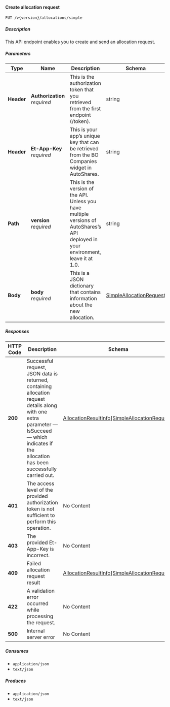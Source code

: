 
<a name="allocations_allocatesimble"></a>
#### Create allocation request
```
PUT /v{version}/allocations/simple
```


##### Description
This API endpoint enables you to create and send an allocation request.


##### Parameters

|Type|Name|Description|Schema|Default|
|---|---|---|---|---|
|**Header**|**Authorization**  <br>*required*|This is the authorization token that you retrieved from the first endpoint (/token).|string||
|**Header**|**Et-App-Key**  <br>*required*|This is your app’s unique key that can be retrieved from the BO Companies widget in AutoShares.|string||
|**Path**|**version**  <br>*required*|This is the version of the API. Unless you have multiple versions of AutoShares’s API deployed in your environment, leave it at 1.0.|string|`"1"`|
|**Body**|**body**  <br>*required*|This is a JSON dictionary that contains information about the new allocation.|[SimpleAllocationRequest](#simpleallocationrequest)||


##### Responses

|HTTP Code|Description|Schema|
|---|---|---|
|**200**|Successful request, JSON data is returned, containing allocation request details along with one extra parameter — IsSucceed — which indicates if the allocation has been successfully carried out.|[AllocationResultInfo[SimpleAllocationRequest]](#allocationresultinfo-simpleallocationrequest)|
|**401**|The access level of the provided authorization token is not sufficient to perform this operation.|No Content|
|**403**|The provided Et-App-Key is incorrect.|No Content|
|**409**|Failed allocation request result|[AllocationResultInfo[SimpleAllocationRequest]](#allocationresultinfo-simpleallocationrequest)|
|**422**|A validation error occurred while processing the request.|No Content|
|**500**|Internal server error|No Content|


##### Consumes

* `application/json`
* `text/json`


##### Produces

* `application/json`
* `text/json`



